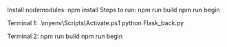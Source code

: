 Install nodemodules: npm install
Steps to run: npm run build
npm run begin

Terminal 1:
.\myenv\Scripts\Activate.ps1
python Flask_back.py

Terminal 2:
npm run build
npm run begin